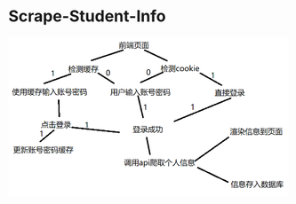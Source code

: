 # Scrape-Student-Info
![](https://github.com/Escaay/Scrape-Student-Info/blob/master/img/qianduan.png)
